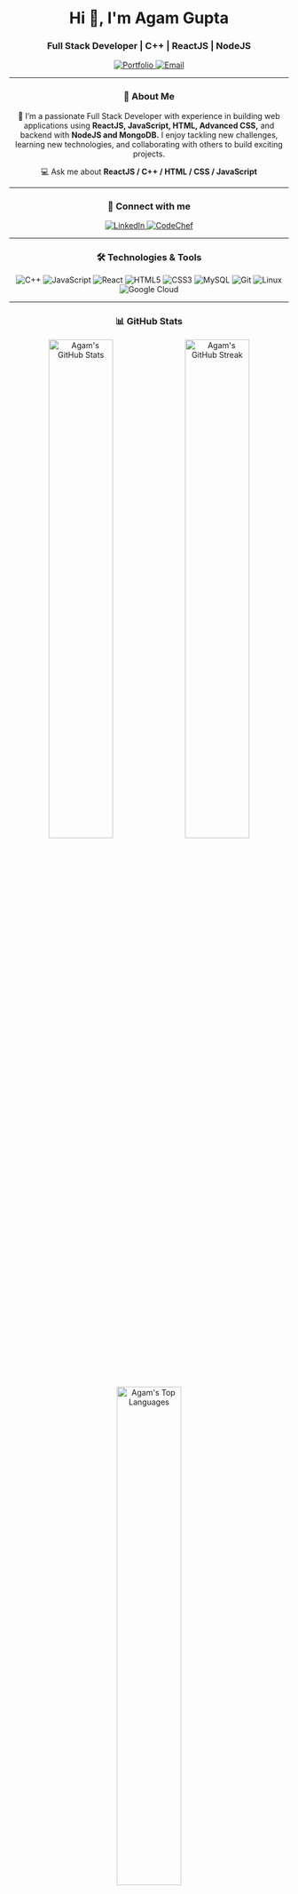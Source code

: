 <h1 align="center">Hi 👋, I'm Agam Gupta</h1>
<h3 align="center">Full Stack Developer | C++ | ReactJS | NodeJS</h3>

<p align="center">
  <a href="https://portfolioagam.000webhostapp.com/" target="_blank">
    <img src="https://img.shields.io/badge/Portfolio-Visit-blueviolet?style=for-the-badge&logo=google-chrome&logoColor=white" alt="Portfolio" />
  </a>
  <a href="mailto:agamgupta2015@gmail.com">
    <img src="https://img.shields.io/badge/Email-Contact%20Me-red?style=for-the-badge&logo=gmail&logoColor=white" alt="Email" />
  </a>
</p>

---

<h3 align="center">🚀 About Me</h3>
<p align="center">
  💬 I’m a passionate Full Stack Developer with experience in building web applications using <strong>ReactJS, JavaScript, HTML, Advanced CSS,</strong> and backend with <strong>NodeJS and MongoDB.</strong> 
  I enjoy tackling new challenges, learning new technologies, and collaborating with others to build exciting projects.
</p>
<p align="center">💻 Ask me about <strong>ReactJS / C++ / HTML / CSS / JavaScript</strong></p>

---

<h3 align="center">🔗 Connect with me</h3>
<p align="center">
  <a href="https://linkedin.com/in/agam-gupta-117660203" target="blank">
    <img src="https://img.shields.io/badge/LinkedIn-Agam%20Gupta-blue?style=flat-square&logo=linkedin" alt="LinkedIn" />
  </a>
  <a href="https://www.codechef.com/users/agamgupta" target="blank">
    <img src="https://img.shields.io/badge/CodeChef-Agam-orange?style=flat-square&logo=codechef" alt="CodeChef" />
  </a>
</p>

---

<h3 align="center">🛠️ Technologies & Tools</h3>
<p align="center">
  <img src="https://img.shields.io/badge/C++-00599C?style=flat-square&logo=cplusplus&logoColor=white" alt="C++" />
  <img src="https://img.shields.io/badge/JavaScript-F7DF1E?style=flat-square&logo=javascript&logoColor=black" alt="JavaScript" />
  <img src="https://img.shields.io/badge/React-20232A?style=flat-square&logo=react&logoColor=61DAFB" alt="React" />
  <img src="https://img.shields.io/badge/HTML5-E34F26?style=flat-square&logo=html5&logoColor=white" alt="HTML5" />
  <img src="https://img.shields.io/badge/CSS3-1572B6?style=flat-square&logo=css3&logoColor=white" alt="CSS3" />
  <img src="https://img.shields.io/badge/MySQL-4479A1?style=flat-square&logo=mysql&logoColor=white" alt="MySQL" />
  <img src="https://img.shields.io/badge/Git-F05032?style=flat-square&logo=git&logoColor=white" alt="Git" />
  <img src="https://img.shields.io/badge/Linux-FCC624?style=flat-square&logo=linux&logoColor=black" alt="Linux" />
  <img src="https://img.shields.io/badge/Google%20Cloud-4285F4?style=flat-square&logo=google-cloud&logoColor=white" alt="Google Cloud" />
</p>

---

<h3 align="center">📊 GitHub Stats</h3>
<p align="center">
  <img src="https://github-readme-stats.vercel.app/api?username=agamgupta2015&show_icons=true&theme=algolia&hide_border=true" alt="Agam's GitHub Stats" width="48%" />
  <img src="https://github-readme-streak-stats.herokuapp.com/?user=agamgupta2015&theme=algolia&hide_border=true" alt="Agam's GitHub Streak" width="48%" />
</p>

<p align="center">
  <img src="https://github-readme-stats.vercel.app/api/top-langs/?username=agamgupta2015&layout=compact&theme=algolia&hide_border=true" alt="Agam's Top Languages" width="48%" />
</p>

---

<h3 align="center">🌟 My Dev Quote</h3>
<p align="center">
  <em>"Code is like humor. When you have to explain it, it’s bad."</em>
</p>
